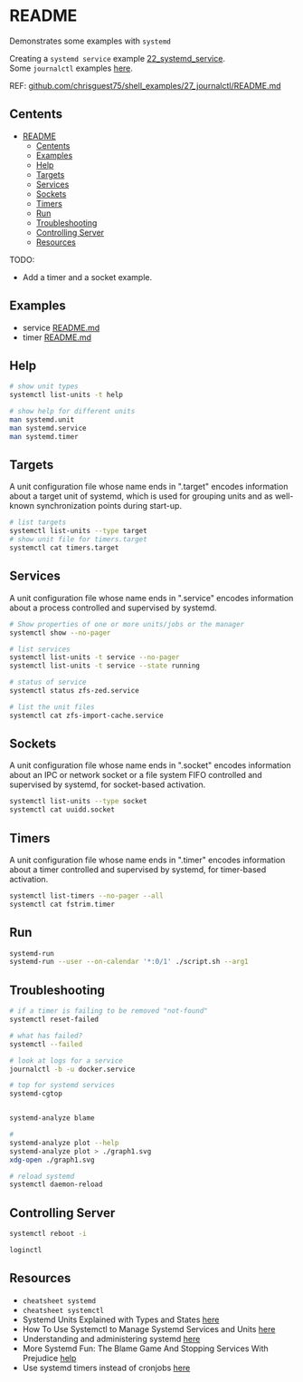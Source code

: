 # README

Demonstrates some examples with `systemd`  

Creating a `systemd service` example [22_systemd_service](https://github.com/chrisguest75/shell_examples/tree/master/22_systemd_service/README.md).  
Some `journalctl` examples [here](https://github.com/chrisguest75/shell_examples/blob/master/27_journalctl/README.md).  

REF: [github.com/chrisguest75/shell_examples/27_journalctl/README.md](https://github.com/chrisguest75/shell_examples/blob/master/27_journalctl/README.md)  

## Centents

- [README](#readme)
  - [Centents](#centents)
  - [Examples](#examples)
  - [Help](#help)
  - [Targets](#targets)
  - [Services](#services)
  - [Sockets](#sockets)
  - [Timers](#timers)
  - [Run](#run)
  - [Troubleshooting](#troubleshooting)
  - [Controlling Server](#controlling-server)
  - [Resources](#resources)

TODO: 

* Add a timer and a socket example.  

## Examples

* service [README.md](./service/README.md)
* timer [README.md](./timer/README.md)

## Help

```sh
# show unit types
systemctl list-units -t help  

# show help for different units
man systemd.unit
man systemd.service 
man systemd.timer
```

## Targets

A unit configuration file whose name ends in ".target" encodes information about a target unit of systemd, which is used for grouping units and as well-known synchronization points during start-up.

```sh
# list targets
systemctl list-units --type target
# show unit file for timers.target 
systemctl cat timers.target
```

## Services

A unit configuration file whose name ends in ".service" encodes information about a process controlled and supervised by systemd.

```sh
# Show properties of one or more units/jobs or the manager
systemctl show --no-pager   
```

```sh
# list services
systemctl list-units -t service --no-pager 
systemctl list-units -t service --state running

# status of service
systemctl status zfs-zed.service  

# list the unit files
systemctl cat zfs-import-cache.service 
```

## Sockets

A unit configuration file whose name ends in ".socket" encodes information about an IPC or network socket or a file system FIFO controlled and supervised by systemd, for socket-based activation.

```sh
systemctl list-units --type socket 
systemctl cat uuidd.socket     
```

## Timers

A unit configuration file whose name ends in ".timer" encodes information about a timer controlled and supervised by systemd, for timer-based activation.

```sh
systemctl list-timers --no-pager --all   
systemctl cat fstrim.timer         
```

## Run

```sh
systemd-run
systemd-run --user --on-calendar '*:0/1' ./script.sh --arg1
```

## Troubleshooting

```sh
# if a timer is failing to be removed "not-found"
systemctl reset-failed      

# what has failed?
systemctl --failed

# look at logs for a service
journalctl -b -u docker.service 

# top for systemd services
systemd-cgtop  


systemd-analyze blame 

# 
systemd-analyze plot --help    
systemd-analyze plot > ./graph1.svg  
xdg-open ./graph1.svg 

# reload systemd
systemctl daemon-reload
```

## Controlling Server

```sh
systemctl reboot -i  

loginctl   
```

## Resources

* `cheatsheet systemd` 
* `cheatsheet systemctl` 
* Systemd Units Explained with Types and States [here](https://www.computernetworkingnotes.com/linux-tutorials/systemd-units-explained-with-types-and-states.html)
* How To Use Systemctl to Manage Systemd Services and Units [here](https://www.digitalocean.com/community/tutorials/how-to-use-systemctl-to-manage-systemd-services-and-units)
* Understanding and administering systemd [here](https://docs.fedoraproject.org/en-US/quick-docs/understanding-and-administering-systemd/index.html#_unit_parameters)
* More Systemd Fun: The Blame Game And Stopping Services With Prejudice [help](https://www.linux.com/training-tutorials/more-systemd-fun-blame-game-and-stopping-services-prejudice/)
* Use systemd timers instead of cronjobs [here](https://opensource.com/article/20/7/systemd-timers)
